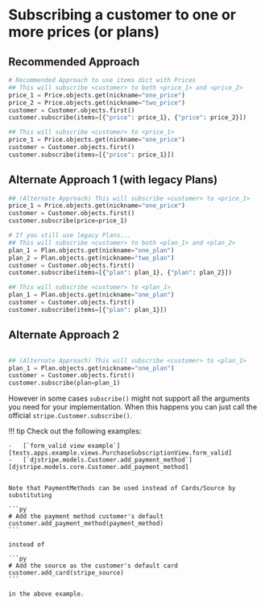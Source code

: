 # Subscribing a customer to one or more prices (or plans)

## Recommended Approach

```python
# Recommended Approach to use items dict with Prices
## This will subscribe <customer> to both <price_1> and <price_2>
price_1 = Price.objects.get(nickname="one_price")
price_2 = Price.objects.get(nickname="two_price")
customer = Customer.objects.first()
customer.subscribe(items=[{"price": price_1}, {"price": price_2}])

## This will subscribe <customer> to <price_1>
price_1 = Price.objects.get(nickname="one_price")
customer = Customer.objects.first()
customer.subscribe(items=[{"price": price_1}])

```

## Alternate Approach 1 (with legacy Plans)

```python
## (Alternate Approach) This will subscribe <customer> to <price_1>
price_1 = Price.objects.get(nickname="one_price")
customer = Customer.objects.first()
customer.subscribe(price=price_1)

# If you still use legacy Plans...
## This will subscribe <customer> to both <plan_1> and <plan_2>
plan_1 = Plan.objects.get(nickname="one_plan")
plan_2 = Plan.objects.get(nickname="two_plan")
customer = Customer.objects.first()
customer.subscribe(items=[{"plan": plan_1}, {"plan": plan_2}])

## This will subscribe <customer> to <plan_1>
plan_1 = Plan.objects.get(nickname="one_plan")
customer = Customer.objects.first()
customer.subscribe(items=[{"plan": plan_1}])
```

## Alternate Approach 2

```python

## (Alternate Approach) This will subscribe <customer> to <plan_1>
plan_1 = Plan.objects.get(nickname="one_plan")
customer = Customer.objects.first()
customer.subscribe(plan=plan_1)
```

However in some cases `subscribe()` might not
support all the arguments you need for your implementation. When this
happens you can just call the official `stripe.Customer.subscribe()`.

!!! tip
    Check out the following examples:

    -   [`form_valid view example`][tests.apps.example.views.PurchaseSubscriptionView.form_valid]
    -   [`djstripe.models.Customer.add_payment_method`][djstripe.models.core.Customer.add_payment_method]


    Note that PaymentMethods can be used instead of Cards/Source by
    substituting

    ```py
    # Add the payment method customer's default
    customer.add_payment_method(payment_method)
    ```

    instead of

    ```py
    # Add the source as the customer's default card
    customer.add_card(stripe_source)
    ```

    in the above example.
